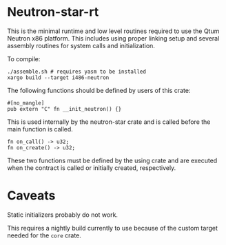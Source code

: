 # Neutron-star-rt

This is the minimal runtime and low level routines required to use the Qtum Neutron x86 platform. This includes using proper linking setup and several assembly routines for system calls and initialization. 

To compile:

    ./assemble.sh # requires yasm to be installed
    xargo build --target i486-neutron


The following functions should be defined by users of this crate:

    #[no_mangle]
    pub extern "C" fn __init_neutron() {}

This is used internally by the neutron-star crate and is called before the main function is called. 

    fn on_call() -> u32;
    fn on_create() -> u32;

These two functions must be defined by the using crate and are executed when the contract is called or initially created, respectively. 

# Caveats

Static initializers probably do not work.

This requires a nightly build currently to use because of the custom target needed for the `core` crate.

